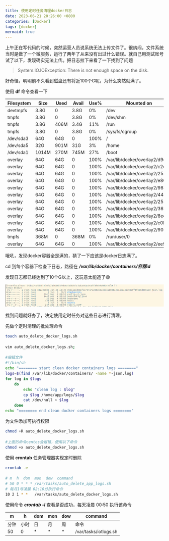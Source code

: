 ```yaml
---
title: 使用定时任务清理docker日志
date: 2023-06-21 20:26:00 +0800
categories: [Docker]
tags: [docker]
mermaid: true
---
```


上午正在写代码的时候，突然运营人员说系统无法上传文件了。很纳闷，文件系统当时是做了一个微服务，运行了两年了从来没有出过什么错误。就自己用测试账号试了以下，发现确实无法上传。把日志拉下来看了一下找到了问题

> System.IO.IOException: There is not enough space on the disk.

好奇怪，明明前不久看到磁盘还有将近100个G呢，为什么突然就满了。

使用 **df** 命令查看一下

|Filesystem|Size|Used | Avail |Use%  |Mounted on|
| ---- | ---- | ---- | ---- | ---- | ---- |
|devtmpfs|3.8G|0|3.8G| 0%| /dev|
|tmpfs|3.8G|0|3.8G| 0%| /dev/shm|
|tmpfs|3.8G|406M|3.4G|11%| /run|
|tmpfs|3.8G|0|3.8G| 0%| /sys/fs/cgroup|
|/dev/sda3|64G| 64G| 0|100%| /|
|/dev/sda5|32G|901M| 31G| 3%| /home|
|/dev/sda1|1014M|270M|745M|27%| /boot|
|overlay|64G| 64G| 0|100%| /var/lib/docker/overlay2/d9e48 |
|overlay|64G| 64G| 0|100%| /var/lib/docker/overlay2/c2eb0 |
|overlay|64G| 64G| 0|100%| /var/lib/docker/overlay2/25317 |
|overlay|64G| 64G| 0|100%| /var/lib/docker/overlay2/e80be |
|overlay|64G| 64G| 0|100%| /var/lib/docker/overlay2/98932 |
|overlay|64G| 64G| 0|100%| /var/lib/docker/overlay2/44c3e |
|overlay|64G| 64G| 0|100%| /var/lib/docker/overlay2/25571 |
|overlay|64G| 64G| 0|100%| /var/lib/docker/overlay2/363e7 |
|overlay|64G| 64G| 0|100%| /var/lib/docker/overlay2/8ec8d |
|overlay|64G| 64G| 0|100%| /var/lib/docker/overlay2/c0b3e |
|overlay|64G| 64G| 0|100%| /var/lib/docker/overlay2/90c8d |
|tmpfs|368M|0|368M| 0%| /run/user/0 |
|overlay|64G| 64G| 0|100%| /var/lib/docker/overlay2/ee9a0 |

哦吼，发现docker容器全是满的，猜了一下应该是docker日志满了。

cd 到每个容器下检查下日志，路径在 ***/var/lib/docker/containers/容器id***  

发现日志都已经达到了10个G以上，这玩意太能造了😅

![20240126163740.png (974×135) (raw.githubusercontent.com)](https://raw.githubusercontent.com/liugt34/imagegallery/main/20240126163740.png)



找到问题就好办了，决定使用定时任务对这些日志进行清理。

先做个定时清理的批处理命令

```sh
touch auto_delete_docker_logs.sh

vim auto_delete_docker_logs.sh;

#编辑文件
#!/bin/sh
echo "======== start clean docker containers logs ========"
logs=$(find /var/lib/docker/containers/ -name *-json.log)
for log in $logs
    do
        echo "clean log : $log"
        cp $log /home/app/logs/$log
        cat /dev/null > $log
    done
echo "======== end clean docker containers logs ========"
```

为文件添加可执行权限

```sh
chmod +R auto_delete_docker_logs.sh

#上面的命令centos会报错，使用以下命令
chmod +x auto_delete_docker_logs.sh 
```

使用 **crontab** 任务管理器实现定时删除

```sh
crontab -e

# m  h  dom  mon  dow  command
# 50 0 * * * /var/tasks/auto_delete_app_logs.sh
# 每月1号凌晨 02:10分执行命令
10 2 1 * *   /var/tasks/auto_delete_docker_logs.sh
```

使用命令 ***crontab -l*** 查看是否成功，每天凌晨 00:50 执行该命令

| m    | h    | dom  | mon  | dow  | command |
| ---- | ---- | ---- | ---- | ---- | ------- |
| 分钟 | 小时 | 日   | 月   | 周   | 命令    |
| 50 | 0 | * | * | * | /var/tasks/iotlogs.sh |

